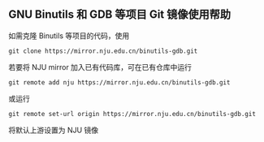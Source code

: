 
## GNU Binutils 和 GDB 等项目 Git 镜像使用帮助

如需克隆 Binutils 等项目的代码，使用

```
git clone https://mirror.nju.edu.cn/binutils-gdb.git
```

若要将 NJU mirror 加入已有代码库，可在已有仓库中运行

```
git remote add nju https://mirror.nju.edu.cn/binutils-gdb.git
```

或运行

```
git remote set-url origin https://mirror.nju.edu.cn/binutils-gdb.git
```

将默认上游设置为 NJU 镜像
